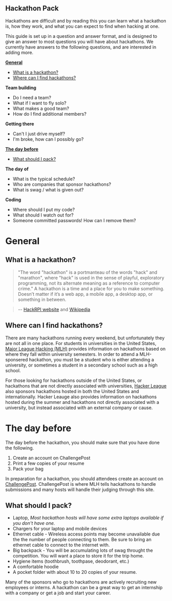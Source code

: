 Hackathon Pack
--------------
Hackathons are difficult and by reading this you can learn what a hackathon is,
how they work, and what you can expect to find when hacking at one.

This guide is set up in a question and answer format, and is designed to give an
answer to most questions you will have about hackathons. We currently have
answers to the following questions, and are interested in adding more.

**[General](README.md#general)**

- [What is a hackathon?](README.md#what-is-a-hackathon)
- [Where can I find hackathons?](README.md#where-can-i-find-hackathons)

**Team building**

- Do I need a team?
- What if I want to fly solo?
- What makes a good team?
- How do I find additional members?

**Getting there**

- Can't I just drive myself?
- I'm broke, how can I possibly go?

**[The day before](README.md#the-day-before)**

- [What should I pack?](README.md#what-should-i-pack)

**The day of**

- What is the typical schedule?
- Who are companies that sponsor hackathons?
- What is swag / what is given out?

**Coding**

- Where should I put my code?
- What should I watch out for?
- Someone committed passwords! How can I remove them?

General
=======

What is a hackathon?
--------------------
> "The word "hackathon" is a portmanteau of the words "hack" and "marathon",
> where "hack" is used in the sense of playful, exploratory programming, not its
> alternate meaning as a reference to computer crime." A hackathon is a time and
> a place for you to make something. Doesn’t matter if it’s a web app, a mobile
> app, a desktop app, or something in between.

> -- [HackRPI website][hackrpi] and [Wikipedia][wikipedia-hackathon]

Where can I find hackathons?
----------------------------
There are many hackathons running every weekend, but unfortunately they are not
all in one place. For students in universities in the United States,
[Major League Hacking (MLH)][mlh] provides information on hackathons based on
where they fall within university semesters. In order to attend a MLH-sponsered
hackathon, you must be a student who is either attending a university, or
sometimes a student in a secondary school such as a high school.

For those looking for hackathons outside of the United States, or hackathons
that are not directly associated with universities,
[Hacker League][hacker-league] also sponsors hackathons hosted in both the
United States and internationally. Hacker Leauge also provides information on
hackathons hosted during the summer and hackathons not directly associated with
a university, but instead associated with an external company or cause.

The day before
==============

The day before the hackathon, you should make sure that you have done the following.

1. Create an account on ChallengePost
2. Print a few copies of your resume
3. Pack your bag

In preparation for a hackathon, you should attendees create an account on
[ChallengePost](challengepost.com). ChallengePost is where MLH tells hackathons
to handle submissions and many hosts will handle their judging through this site.

What should I pack?
-------------------
- Laptop, *Most hackathon hosts will have some extra laptops available if you don't have one.*
- Chargers for your laptop and mobile devices
- Ethernet cable - Wireless access points may become unavailable due the the number of people connecting to them. Be sure to bring an ethernet cable to connect to the internet with.
- Big backpack - You will be accumulating lots of swag throught the competition. You will want a place to store it for the trip home.
- Hygiene items (toothbrush, toothpase, deodorant, etc.)
- A comfortable hoodie
- A pocket folder with about 10 to 20 copies of your resume.

Many of the sponsors who go to hackathons are actively recruiting new employees
or interns. A hackathon can be a great way to get an internship with a company
or get a job and start your career.

[hacker-league]: https://www.hackerleague.org/hackathons
[hackrpi]: http://www.hackrpi.com/
[mlh]: https://mlh.io/
[wikipedia-hackathon]: https://en.wikipedia.org/wiki/Hackathon
